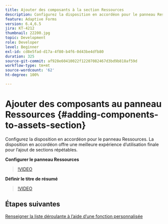 ```yaml
---
title: Ajouter des composants à la section Ressources
description: Configurez la disposition en accordéon pour le panneau Ressources. La disposition en accordéon offre une meilleure expérience d’utilisation finale pour l’ajout de sections répétables.
feature: Adaptive Forms
version: 6.4,6.5
jira: KT-4212
thumbnail: 22200.jpg
topic: Development
role: Developer
level: Beginner
exl-id: cd8e5fad-d17a-4f80-b4f6-0d43be4dfb80
duration: 325
source-git-commit: af928e60410022f12207082467d3bd9b818af59d
workflow-type: tm+mt
source-wordcount: '62'
ht-degree: 100%

---
```


# Ajouter des composants au panneau Ressources {#adding-components-to-assets-section}

Configurez la disposition en accordéon pour le panneau Ressources. La disposition en accordéon offre une meilleure expérience d’utilisation finale pour l’ajout de sections répétables.

**Configurer le panneau Ressources**

>[!VIDEO](https://video.tv.adobe.com/v/22200?quality=12&learn=on)

**Définir le titre de résumé**
>[!VIDEO](https://video.tv.adobe.com/v/28387?quality=12&learn=on)

## Étapes suivantes

[Renseigner la liste déroulante à l’aide d’une fonction personnalisée](./using-custom-functions-and-code-editor.md)
